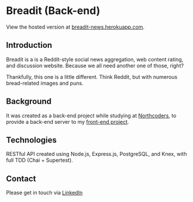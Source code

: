 # Breadit (Back-end)

View the hosted version at [breadit-news.herokuapp.com](https://breadit-news.herokuapp.com).

## Introduction

Breadit is a is a Reddit-style social news aggregation, web content rating, and discussion website. Because we all need another one of those, right?

Thankfully, this one is a little different. Think Reddit, but with numerous bread-related images and puns.

## Background

It was created as a back-end project while studying at [Northcoders](https://www.northcoders.com), to provide a back-end server to my [front-end project](https://github.com/PaulBondUK/breadit-news-frontend).

## Technologies

RESTful API created using Node.js, Express.js, PostgreSQL, and Knex, with full TDD (Chai + Supertest).

## Contact

Please get in touch via [LinkedIn](https://www.linkedin.com/in/paulbondmcr/)
